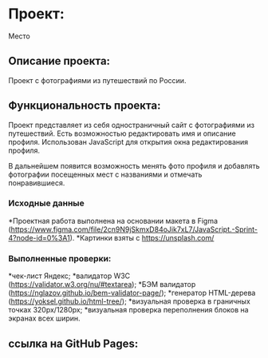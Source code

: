 # Проект:

Место

## Описание проекта:

Проект с фотографиями из путешествий по России.

## Функциональность проекта:

Проект представляет из себя одностраничный сайт с фотографиями из путешествий. Есть возможностью редактировать имя и описание профиля. Использован JavaScript для открытия окна редактирования профиля.

В дальнейшем появится возможность менять фото профиля и добавлять фотографии посещенных мест с названиями и отмечать понравившиеся.

### Исходные данные

*Проектная работа выполнена на основании макета в Figma (https://www.figma.com/file/2cn9N9jSkmxD84oJik7xL7/JavaScript.-Sprint-4?node-id=0%3A1).
*Картинки взяты с https://unsplash.com/

### Выполненные проверки:

*чек-лист Яндекс;
*валидатор W3C (https://validator.w3.org/nu/#textarea);
*БЭМ валидатор (https://nglazov.github.io/bem-validator-page/);
*генератор HTML-дерева (https://yoksel.github.io/html-tree/);
*визуальная проверка в граничных точках 320px/1280px;
*визуальная проверка переполнения блоков на экранах всех ширин.

## ссылка на GitHub Pages:
